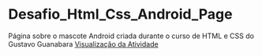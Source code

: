# Desafio_Html_Css_Android_Page
 Página sobre o mascote Android criada durante o curso de HTML e CSS do Gustavo Guanabara
[Visualização da Atividade](https://guilhermeabdalla.github.io/Desafio_Html_Css_Android_Page/)
